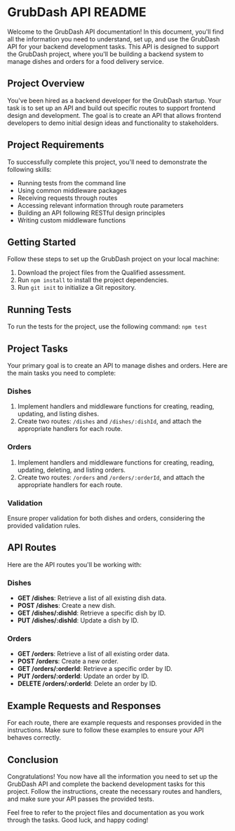 # GrubDash API README

Welcome to the GrubDash API documentation! In this document, you'll find all the information you need to understand, set up, and use the GrubDash API for your backend development tasks. This API is designed to support the GrubDash project, where you'll be building a backend system to manage dishes and orders for a food delivery service.

## Project Overview

You've been hired as a backend developer for the GrubDash startup. Your task is to set up an API and build out specific routes to support frontend design and development. The goal is to create an API that allows frontend developers to demo initial design ideas and functionality to stakeholders.

## Project Requirements

To successfully complete this project, you'll need to demonstrate the following skills:

- Running tests from the command line
- Using common middleware packages
- Receiving requests through routes
- Accessing relevant information through route parameters
- Building an API following RESTful design principles
- Writing custom middleware functions

## Getting Started

Follow these steps to set up the GrubDash project on your local machine:

1. Download the project files from the Qualified assessment.
2. Run `npm install` to install the project dependencies.
3. Run `git init` to initialize a Git repository.

## Running Tests

To run the tests for the project, use the following command: 
`npm test`

## Project Tasks

Your primary goal is to create an API to manage dishes and orders. Here are the main tasks you need to complete:

### Dishes

1. Implement handlers and middleware functions for creating, reading, updating, and listing dishes.
2. Create two routes: `/dishes` and `/dishes/:dishId`, and attach the appropriate handlers for each route.

### Orders

1. Implement handlers and middleware functions for creating, reading, updating, deleting, and listing orders.
2. Create two routes: `/orders` and `/orders/:orderId`, and attach the appropriate handlers for each route.

### Validation

Ensure proper validation for both dishes and orders, considering the provided validation rules.

## API Routes

Here are the API routes you'll be working with:

### Dishes

- **GET /dishes**: Retrieve a list of all existing dish data.
- **POST /dishes**: Create a new dish.
- **GET /dishes/:dishId**: Retrieve a specific dish by ID.
- **PUT /dishes/:dishId**: Update a dish by ID.

### Orders

- **GET /orders**: Retrieve a list of all existing order data.
- **POST /orders**: Create a new order.
- **GET /orders/:orderId**: Retrieve a specific order by ID.
- **PUT /orders/:orderId**: Update an order by ID.
- **DELETE /orders/:orderId**: Delete an order by ID.

## Example Requests and Responses

For each route, there are example requests and responses provided in the instructions. Make sure to follow these examples to ensure your API behaves correctly.

## Conclusion

Congratulations! You now have all the information you need to set up the GrubDash API and complete the backend development tasks for this project. Follow the instructions, create the necessary routes and handlers, and make sure your API passes the provided tests.

Feel free to refer to the project files and documentation as you work through the tasks. Good luck, and happy coding!
